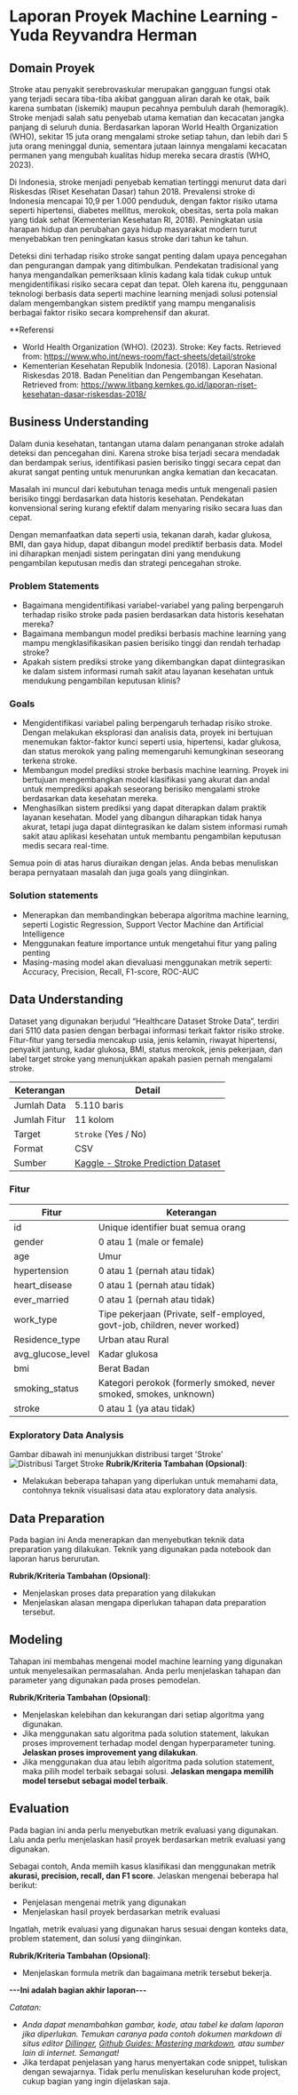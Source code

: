 # Laporan Proyek Machine Learning - Yuda Reyvandra Herman

## Domain Proyek

Stroke atau penyakit serebrovaskular merupakan gangguan fungsi otak yang terjadi secara tiba-tiba akibat gangguan aliran darah ke otak, baik karena sumbatan (iskemik) maupun pecahnya pembuluh darah (hemoragik). Stroke menjadi salah satu penyebab utama kematian dan kecacatan jangka panjang di seluruh dunia. Berdasarkan laporan World Health Organization (WHO), sekitar 15 juta orang mengalami stroke setiap tahun, dan lebih dari 5 juta orang meninggal dunia, sementara jutaan lainnya mengalami kecacatan permanen yang mengubah kualitas hidup mereka secara drastis (WHO, 2023).

Di Indonesia, stroke menjadi penyebab kematian tertinggi menurut data dari Riskesdas (Riset Kesehatan Dasar) tahun 2018. Prevalensi stroke di Indonesia mencapai 10,9 per 1.000 penduduk, dengan faktor risiko utama seperti hipertensi, diabetes mellitus, merokok, obesitas, serta pola makan yang tidak sehat (Kementerian Kesehatan RI, 2018). Peningkatan usia harapan hidup dan perubahan gaya hidup masyarakat modern turut menyebabkan tren peningkatan kasus stroke dari tahun ke tahun.

Deteksi dini terhadap risiko stroke sangat penting dalam upaya pencegahan dan pengurangan dampak yang ditimbulkan. Pendekatan tradisional yang hanya mengandalkan pemeriksaan klinis kadang kala tidak cukup untuk mengidentifikasi risiko secara cepat dan tepat. Oleh karena itu, penggunaan teknologi berbasis data seperti machine learning menjadi solusi potensial dalam mengembangkan sistem prediktif yang mampu menganalisis berbagai faktor risiko secara komprehensif dan akurat.

\*\*Referensi

- World Health Organization (WHO). (2023). Stroke: Key facts. Retrieved from: https://www.who.int/news-room/fact-sheets/detail/stroke
- Kementerian Kesehatan Republik Indonesia. (2018). Laporan Nasional Riskesdas 2018. Badan Penelitian dan Pengembangan Kesehatan. Retrieved from: https://www.litbang.kemkes.go.id/laporan-riset-kesehatan-dasar-riskesdas-2018/

## Business Understanding

Dalam dunia kesehatan, tantangan utama dalam penanganan stroke adalah deteksi dan pencegahan dini. Karena stroke bisa terjadi secara mendadak dan berdampak serius, identifikasi pasien berisiko tinggi secara cepat dan akurat sangat penting untuk menurunkan angka kematian dan kecacatan.

Masalah ini muncul dari kebutuhan tenaga medis untuk mengenali pasien berisiko tinggi berdasarkan data historis kesehatan. Pendekatan konvensional sering kurang efektif dalam menyaring risiko secara luas dan cepat.

Dengan memanfaatkan data seperti usia, tekanan darah, kadar glukosa, BMI, dan gaya hidup, dapat dibangun model prediktif berbasis data. Model ini diharapkan menjadi sistem peringatan dini yang mendukung pengambilan keputusan medis dan strategi pencegahan stroke.

### Problem Statements

- Bagaimana mengidentifikasi variabel-variabel yang paling berpengaruh terhadap risiko stroke pada pasien berdasarkan data historis kesehatan mereka?
- Bagaimana membangun model prediksi berbasis machine learning yang mampu mengklasifikasikan pasien berisiko tinggi dan rendah terhadap stroke?
- Apakah sistem prediksi stroke yang dikembangkan dapat diintegrasikan ke dalam sistem informasi rumah sakit atau layanan kesehatan untuk mendukung pengambilan keputusan klinis?

### Goals

- Mengidentifikasi variabel paling berpengaruh terhadap risiko stroke.
  Dengan melakukan eksplorasi dan analisis data, proyek ini bertujuan menemukan faktor-faktor kunci seperti usia, hipertensi, kadar glukosa, dan status merokok yang paling memengaruhi kemungkinan seseorang terkena stroke.
- Membangun model prediksi stroke berbasis machine learning.
  Proyek ini bertujuan mengembangkan model klasifikasi yang akurat dan andal untuk memprediksi apakah seseorang berisiko mengalami stroke berdasarkan data kesehatan mereka.
- Menghasilkan sistem prediksi yang dapat diterapkan dalam praktik layanan kesehatan.
  Model yang dibangun diharapkan tidak hanya akurat, tetapi juga dapat diintegrasikan ke dalam sistem informasi rumah sakit atau aplikasi kesehatan untuk membantu pengambilan keputusan medis secara real-time.

Semua poin di atas harus diuraikan dengan jelas. Anda bebas menuliskan berapa pernyataan masalah dan juga goals yang diinginkan.

### Solution statements

- Menerapkan dan membandingkan beberapa algoritma machine learning, seperti Logistic Regression, Support Vector Machine dan Artificial Intelligence
- Menggunakan feature importance untuk mengetahui fitur yang paling penting
- Masing-masing model akan dievaluasi menggunakan metrik seperti: Accuracy, Precision, Recall, F1-score, ROC-AUC

## Data Understanding

Dataset yang digunakan berjudul “Healthcare Dataset Stroke Data”, terdiri dari 5110 data pasien dengan berbagai informasi terkait faktor risiko stroke. Fitur-fitur yang tersedia mencakup usia, jenis kelamin, riwayat hipertensi, penyakit jantung, kadar glukosa, BMI, status merokok, jenis pekerjaan, dan label target stroke yang menunjukkan apakah pasien pernah mengalami stroke.

| Keterangan   | Detail                                                                                                      |
| ------------ | ----------------------------------------------------------------------------------------------------------- |
| Jumlah Data  | 5.110 baris                                                                                                 |
| Jumlah Fitur | 11 kolom                                                                                                    |
| Target       | `Stroke` (Yes / No)                                                                                         |
| Format       | CSV                                                                                                         |
| Sumber       | [Kaggle - Stroke Prediction Dataset](https://www.kaggle.com/datasets/fedesoriano/stroke-prediction-dataset) |

### Fitur

| **Fitur**         | **Keterangan**                                                            |
| ----------------- | ------------------------------------------------------------------------- |
| id                | Unique identifier buat semua orang                                        |
| gender            | 0 atau 1 (male or female)                                                 |
| age               | Umur                                                                      |
| hypertension      | 0 atau 1 (pernah atau tidak)                                              |
| heart_disease     | 0 atau 1 (pernah atau tidak)                                              |
| ever_married      | 0 atau 1 (pernah atau tidak)                                              |
| work_type         | Tipe pekerjaan (Private, self-employed, govt-job, children, never worked) |
| Residence_type    | Urban atau Rural                                                          |
| avg_glucose_level | Kadar glukosa                                                             |
| bmi               | Berat Badan                                                               |
| smoking_status    | Kategori perokok (formerly smoked, never smoked, smokes, unknown)         |
| stroke            | 0 atau 1 (ya atau tidak)                                                  |

### Exploratory Data Analysis
Gambar dibawah ini menunjukkan distribusi target 'Stroke'
![Distribusi Target Stroke](img/Screenshot%202025-05-25%20144300.png)
**Rubrik/Kriteria Tambahan (Opsional)**:

- Melakukan beberapa tahapan yang diperlukan untuk memahami data, contohnya teknik visualisasi data atau exploratory data analysis.

## Data Preparation

Pada bagian ini Anda menerapkan dan menyebutkan teknik data preparation yang dilakukan. Teknik yang digunakan pada notebook dan laporan harus berurutan.

**Rubrik/Kriteria Tambahan (Opsional)**:

- Menjelaskan proses data preparation yang dilakukan
- Menjelaskan alasan mengapa diperlukan tahapan data preparation tersebut.

## Modeling

Tahapan ini membahas mengenai model machine learning yang digunakan untuk menyelesaikan permasalahan. Anda perlu menjelaskan tahapan dan parameter yang digunakan pada proses pemodelan.

**Rubrik/Kriteria Tambahan (Opsional)**:

- Menjelaskan kelebihan dan kekurangan dari setiap algoritma yang digunakan.
- Jika menggunakan satu algoritma pada solution statement, lakukan proses improvement terhadap model dengan hyperparameter tuning. **Jelaskan proses improvement yang dilakukan**.
- Jika menggunakan dua atau lebih algoritma pada solution statement, maka pilih model terbaik sebagai solusi. **Jelaskan mengapa memilih model tersebut sebagai model terbaik**.

## Evaluation

Pada bagian ini anda perlu menyebutkan metrik evaluasi yang digunakan. Lalu anda perlu menjelaskan hasil proyek berdasarkan metrik evaluasi yang digunakan.

Sebagai contoh, Anda memiih kasus klasifikasi dan menggunakan metrik **akurasi, precision, recall, dan F1 score**. Jelaskan mengenai beberapa hal berikut:

- Penjelasan mengenai metrik yang digunakan
- Menjelaskan hasil proyek berdasarkan metrik evaluasi

Ingatlah, metrik evaluasi yang digunakan harus sesuai dengan konteks data, problem statement, dan solusi yang diinginkan.

**Rubrik/Kriteria Tambahan (Opsional)**:

- Menjelaskan formula metrik dan bagaimana metrik tersebut bekerja.

**---Ini adalah bagian akhir laporan---**

_Catatan:_

- _Anda dapat menambahkan gambar, kode, atau tabel ke dalam laporan jika diperlukan. Temukan caranya pada contoh dokumen markdown di situs editor [Dillinger](https://dillinger.io/), [Github Guides: Mastering markdown](https://guides.github.com/features/mastering-markdown/), atau sumber lain di internet. Semangat!_
- Jika terdapat penjelasan yang harus menyertakan code snippet, tuliskan dengan sewajarnya. Tidak perlu menuliskan keseluruhan kode project, cukup bagian yang ingin dijelaskan saja.
